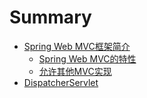# Summary

* [Spring Web MVC框架简介](publish/21-1/introduction-to-spring-web-mvc-framework.md)
    * [Spring Web MVC的特性](publish/21-1/1-features-of-spring-web-mvc.md)
    * [允许其他MVC实现](publish/21-1/2-pluggability-of-other-mvc-implementations.md)
* [DispatcherServlet](publish/21-2/the-dispatcher-servlet.md)
